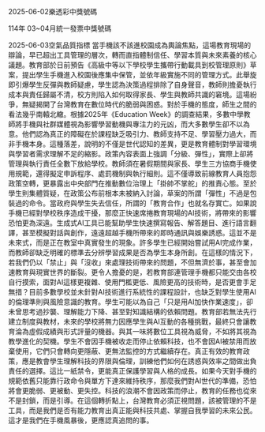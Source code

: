 
2025-06-02樂透彩中獎號碼

                                
114年 03~04月統一發票中獎號碼
                             
2025-06-03空氣品質指標
                              當手機該不該進校園成為輿論焦點，這場教育現場的辯論，早已超出工具管理的層次，轉而直指體制信任、學習本質與未來素養的核心議題。教育部於日前預告《高級中等以下學校學生攜帶行動載具到校管理原則》草案，提出學生手機進入校園後應集中保管，並依年級實施不同的管理方式。此舉旋即引爆學生反彈與教師疑慮，學生認為決策過程排除了自身聲音，教師則擔憂執行成本與責任歸屬不清，校方則陷入如何取得家長、學生與教師共識的窘境。這場紛爭，無疑揭開了台灣教育在數位時代的脆弱與困惑。對於手機的態度，師生之間的看法幾乎南轅北轍。根據2025年《Education Week》的調查結果，多數中學教師將手機與社群媒體視為影響學習動機與專注力的元凶，而大多數學生卻不以為意。他們認為真正的障礙在於課程缺乏吸引力、教師支持不足、學習壓力過大，而非手機本身。這種落差，說明的不僅是世代認知的差異，更是教育體制對學習環境與學習者需求理解不足的縮影。政策內容表面上強調「分級、彈性」，實際上卻將管理與執行責任全數下放給學校。教師須在暑假期間與家長、學生三方協商手機使用規範，還得擬定申訴程序、處罰機制與執行細則。這不僅導致前線教育人員抱怨政策空轉，更暴露出中央部門在推動數位治理上「掛帥不掌舵」的推責心態。至於學生則集體質疑，在政策公布前根本未被納入討論，草案的所謂「彈性」不過是包裝過的命令。當政府與學生失去信任，所謂的「教育合作」也就名存實亡。如果說手機已經對學校秩序造成干擾，那麼正快速席捲教育現場的AI技術，將帶來的影響恐怕更為深遠。生成式AI工具已能幫助學生快速撰寫報告、解答題目、進行語言翻譯，甚至模擬對話與創作，遠遠超越手機所帶來的即時通訊與娛樂誘惑。這並不是未來式，而是正在教室中真實發生的現象。許多學生已經開始嘗試用AI完成作業，而教師卻缺乏明確的標準去分辨學習成果是否為學生本身所創。在這樣的情況下，若我們仍以「禁止」與「沒收」來處理技術帶來的問題，不但無濟於事，甚至會加速教育與現實世界的斷裂。更令人擔憂的是，若教育部連管理手機都只能交由各校自行摸索，面對AI這樣更複雜、使用門檻更低、風險更高的技術時，是否更會手足無措？目前多數學校並未針對AI技術進行系統性的課程設計，也缺乏對學生使用AI的倫理準則與風險意識的教育。學生可能以為自己「只是用AI加快作業速度」，卻未曾思考過抄襲、理解能力下降、甚至對知識結構的依賴問題。教育部若無法先行建立制度與教材，未來的學校將無力因應學生與AI互動的各種挑戰，最終只會讓教育淪為虛假成績與形式評量的機器。與其一味將數位工具視為威脅，不如將其視為教學進化的契機。學生不會因手機被收走而停止依賴科技，也不會因AI被禁用而放棄使用，它們只會轉向更隱蔽、更無法監控的方式繼續存在。真正有效的教育政策，應是教會學生理解科技的界限與倫理，訓練他們如何在誘惑與效率之間做出負責任的選擇。這比一紙禁令，更能真正保護學習與人格的成長。如果今天對手機的規範依舊只能靠行政命令與單方下達來維持秩序，那麼我們對AI世代的準備，恐怕將會更脆弱、更被動、更失控。科技的浪潮不會因政策而停止，教育的任務也從來不是封鎖，而是引導。在這個轉折點上，台灣教育必須正視問題，該被管理的不是工具，而是我們是否有能力教育出真正能與科技共處、掌握自我學習的未來公民。這才是我們在手機風暴後，更應認真追問的事。